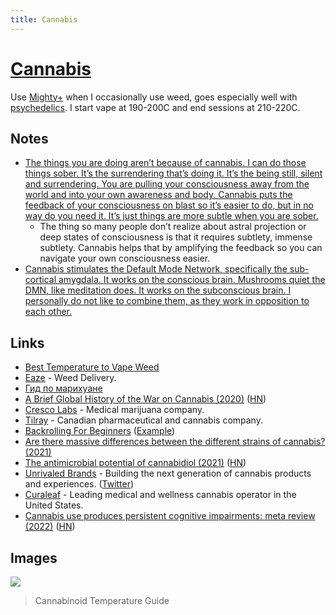```yaml
---
title: Cannabis
---
```


# [Cannabis](https://psychonautwiki.org/wiki/Cannabis)

Use [Mighty+](https://www.storz-bickel.com/en-us/mighty-plus) when I occasionally use weed, goes especially well with [psychedelics](psychedelics/psychedelics.md). I start vape at 190-200C and end sessions at 210-220C.

## Notes

- [The things you are doing aren’t because of cannabis. I can do those things sober. It’s the surrendering that’s doing it. It’s the being still, silent and surrendering. You are pulling your consciousness away from the world and into your own awareness and body. Cannabis puts the feedback of your consciousness on blast so it’s easier to do, but in no way do you need it. It’s just things are more subtle when you are sober.](https://www.reddit.com/r/Psychonaut/comments/8bdt36/how_to_use_cannabis_as_a_very_potent_psychedelic/)
  - The thing so many people don’t realize about astral projection or deep states of consciousness is that it requires subtlety, immense subtlety. Cannabis helps that by amplifying the feedback so you can navigate your own consciousness easier.
- [Cannabis stimulates the Default Mode Network, specifically the sub-cortical amygdala. It works on the conscious brain. Mushrooms quiet the DMN, like meditation does. It works on the subconscious brain. I personally do not like to combine them, as they work in opposition to each other.](https://www.reddit.com/r/RationalPsychonaut/comments/ozt4k5/thc_and_psilocybin_and_their_effects_on_thinking/)

## Links

- [Best Temperature to Vape Weed](https://www.dankvapes.co.uk/blogs/talk-to-dank/what-is-the-best-temperature-to-set-my-weed-vaporizer)
- [Eaze](https://www.eaze.com/) - Weed Delivery.
- [Гид по марихуане](https://docs.google.com/document/d/1MIKhxdIrnqSIGa3TqHOdVrpT2l8L7z8F2GYYTjMeFEo/edit)
- [A Brief Global History of the War on Cannabis (2020)](https://thereader.mitpress.mit.edu/a-brief-global-history-of-the-war-on-cannabis/) ([HN](https://news.ycombinator.com/item?id=25565069))
- [Cresco Labs](https://www.crescolabs.com/) - Medical marijuana company.
- [Tilray](https://www.tilray.com/) - Canadian pharmaceutical and cannabis company.
- [Backrolling For Beginners](https://www.youtube.com/watch?v=bqZ9Fo1FI-k) ([Example](https://www.reddit.com/r/AmsterdamEnts/comments/lzydu6/coffeeshop_carmona_s5_haze_rolled_insideout_pure/))
- [Are there massive differences between the different strains of cannabis? (2021)](https://www.reddit.com/r/askdrugs/comments/oiacwe/are_there_massive_differences_between_the/)
- [The antimicrobial potential of cannabidiol (2021)](https://www.nature.com/articles/s42003-020-01530-y) ([HN](https://news.ycombinator.com/item?id=27887434))
- [Unrivaled Brands](https://unrivaledbrands.com/) - Building the next generation of cannabis products and experiences. ([Twitter](https://twitter.com/UnrivaledBrands))
- [Curaleaf](https://curaleaf.com/) - Leading medical and wellness cannabis operator in the United States.
- [Cannabis use produces persistent cognitive impairments: meta review (2022)](https://www.addictionjournal.org/posts/cannabis-use-produces-persistent-cognitive-impairments) ([HN](https://news.ycombinator.com/item?id=30019841))

## Images

![](https://vapestore.co.za/image/data/Blog/vaporizing-temperatures.jpg)

> Cannabinoid Temperature Guide
